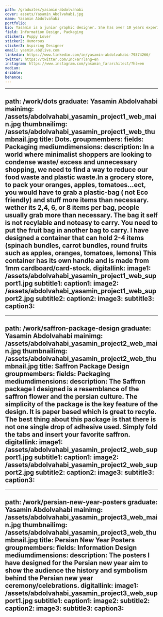 ```yaml
---
path: /graduates/yasamin-abdolvahabi
cover: assets/Yasamin_Abolvahabi.jpg
name: Yasamin Abdolvahabi
portfolio:
bio: Yasamin is a junior graphic designer. She has over 10 years experience in office management and administration. Coming from an interior architectural background and history she focuses on designing for experience, use and impact. Customer service and relations has always been her number 1 priority. Yasamin's passion with in graphic design is through information design, branding and web design.
field: Information Design, Packaging
sticker1: Puppy Lover
sticker2: Humorous
sticker3: Aspiring Designer
email: yasmin.ab@live.com
linkedin: https://www.linkedin.com/in/yasamin-abdolvahabi-79374266/
twitter: https://twitter.com/IncFar?lang=en
instagram: https://www.instagram.com/yasamin_fararchitect/?hl=en
medium:
dribble:
behance:
---
```


---
path: /work/dots
graduate: Yasamin Abdolvahabi
mainimg: /assets/abdolvahabi_yasamin_project1_web_main.jpg
thumbnailimg: /assets/abdolvahabi_yasamin_project1_web_thumbnail.jpg
title: Dots.
groupmembers:
fields: Packaging
mediumdimensions:
description: In a world where minimalist shoppers are looking to condense waste/ excess and unnecessary shopping, we need to find a way to reduce our food waste and plastic waste.In a grocery store, to pack your oranges, apples, tomatoes...ect, you would have to grab a plastic-bag ( not Eco friendly) and stuff more items than necessary. wether its 2,4, 6, or 8 items per bag, people usually grab more than necessary. The bag it self is not recylable and noteasy to carry. You need to put the fruit bag in another bag to carry. I have designed a container that can hold 2-4 items (spinach bundles, carrot bundles, round fruits such as apples, oranges, tomatoes, lemons) This container has its own handle and is made from 1mm cardboard/card-stock.
digitallink:
image1: /assets/abdolvahabi_yasamin_project1_web_support1.jpg
subtitle1:
caption1:
image2: /assets/abdolvahabi_yasamin_project1_web_support2.jpg
subtitle2:
caption2:
image3: 
subtitle3:
caption3:
---

---
path: /work/saffron-package-design
graduate: Yasamin Abdolvahabi
mainimg: /assets/abdolvahabi_yasamin_project2_web_main.jpg
thumbnailimg: /assets/abdolvahabi_yasamin_project2_web_thumbnail.jpg
title: Saffron Package Design
groupmembers:
fields: Packaging
mediumdimensions:
description: The Saffron package I designed is a resemblance of the saffron flower and the persian culture. The simplicity of the package is the key feature of the design. It is paper based which is great to recyle. The best thing about this package is that there is not one single drop of adhesive used. Simply fold the tabs and insert your favorite saffron.
digitallink:
image1: /assets/abdolvahabi_yasamin_project2_web_support1.jpg
subtitle1:
caption1:
image2: /assets/abdolvahabi_yasamin_project2_web_support2.jpg
subtitle2:
caption2:
image3:
subtitle3:
caption3:
---

---
path: /work/persian-new-year-posters
graduate: Yasamin Abdolvahabi
mainimg: /assets/abdolvahabi_yasamin_project3_web_main.jpg
thumbnailimg: /assets/abdolvahabi_yasamin_project3_web_thumbnail.jpg
title: Persian New Year Posters
groupmembers:
fields: Information Design
mediumdimensions:
description: The posters I have designed for the Persian new year aim to show the audience the history and symbolism behind the Persian new year ceremony/celebrations. 
digitallink:
image1: /assets/abdolvahabi_yasamin_project3_web_support1.jpg
subtitle1:
caption1:
image2:
subtitle2:
caption2:
image3:
subtitle3:
caption3:
---
